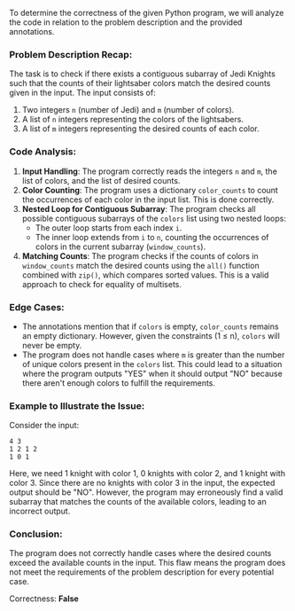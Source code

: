 To determine the correctness of the given Python program, we will analyze the code in relation to the problem description and the provided annotations.

### Problem Description Recap:
The task is to check if there exists a contiguous subarray of Jedi Knights such that the counts of their lightsaber colors match the desired counts given in the input. The input consists of:
1. Two integers `n` (number of Jedi) and `m` (number of colors).
2. A list of `n` integers representing the colors of the lightsabers.
3. A list of `m` integers representing the desired counts of each color.

### Code Analysis:
1. **Input Handling**: The program correctly reads the integers `n` and `m`, the list of colors, and the list of desired counts.
2. **Color Counting**: The program uses a dictionary `color_counts` to count the occurrences of each color in the input list. This is done correctly.
3. **Nested Loop for Contiguous Subarray**: The program checks all possible contiguous subarrays of the `colors` list using two nested loops:
   - The outer loop starts from each index `i`.
   - The inner loop extends from `i` to `n`, counting the occurrences of colors in the current subarray (`window_counts`).
4. **Matching Counts**: The program checks if the counts of colors in `window_counts` match the desired counts using the `all()` function combined with `zip()`, which compares sorted values. This is a valid approach to check for equality of multisets.

### Edge Cases:
- The annotations mention that if `colors` is empty, `color_counts` remains an empty dictionary. However, given the constraints (1 ≤ n), `colors` will never be empty.
- The program does not handle cases where `m` is greater than the number of unique colors present in the `colors` list. This could lead to a situation where the program outputs "YES" when it should output "NO" because there aren't enough colors to fulfill the requirements.

### Example to Illustrate the Issue:
Consider the input:
```
4 3
1 2 1 2
1 0 1
```
Here, we need 1 knight with color 1, 0 knights with color 2, and 1 knight with color 3. Since there are no knights with color 3 in the input, the expected output should be "NO". However, the program may erroneously find a valid subarray that matches the counts of the available colors, leading to an incorrect output.

### Conclusion:
The program does not correctly handle cases where the desired counts exceed the available counts in the input. This flaw means the program does not meet the requirements of the problem description for every potential case.

Correctness: **False**